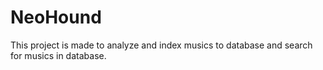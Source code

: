# NeoHound
This project is made to analyze and index musics to database and search for musics in database.
